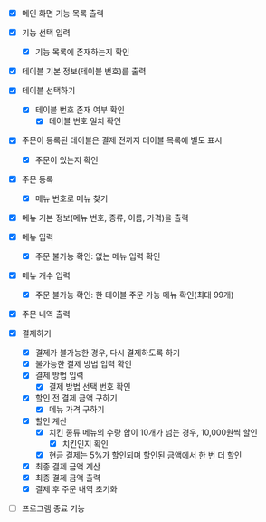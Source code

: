 - [x] 메인 화면 기능 목록 출력
- [x] 기능 선택 입력
  - [x] 기능 목록에 존재하는지 확인 

- [x] 테이블 기본 정보(테이블 번호)를 출력
- [x] 테이블 선택하기
  - [x] 테이블 번호 존재 여부 확인
    - [x] 테이블 번호 일치 확인
- [x] 주문이 등록된 테이블은 결제 전까지 테이블 목록에 별도 표시
  - [x] 주문이 있는지 확인 

- [x] 주문 등록
  - [x] 메뉴 번호로 메뉴 찾기
- [x] 메뉴 기본 정보(메뉴 번호, 종류, 이름, 가격)을 출력
- [x] 메뉴 입력
  - [x] 주문 불가능 확인: 없는 메뉴 입력 확인
- [x] 메뉴 개수 입력
  - [x] 주문 불가능 확인: 한 테이블 주문 가능 메뉴 확인(최대 99개)
- [x] 주문 내역 출력 

- [x] 결제하기
  - [x] 결제가 불가능한 경우, 다시 결제하도록 하기
   - [x] 불가능한 결제 방법 입력 확인
  - [x] 결제 방법 입력
    - [x] 결제 방법 선택 번호 확인 
  - [x] 할인 전 결제 금액 구하기 
    - [x] 메뉴 가격 구하기 
  - [x] 할인 계산
    - [x] 치킨 종류 메뉴의 수량 합이 10개가 넘는 경우, 10,000원씩 할인
      - [x] 치킨인지 확인 
    - [x] 현금 결제는 5%가 할인되며 할인된 금액에서 한 번 더 할인
  - [x] 최종 결제 금액 계산
  - [x] 최종 결제 금액 출력
  - [x] 결제 후 주문 내역 초기화

- [ ] 프로그램 종료 기능
